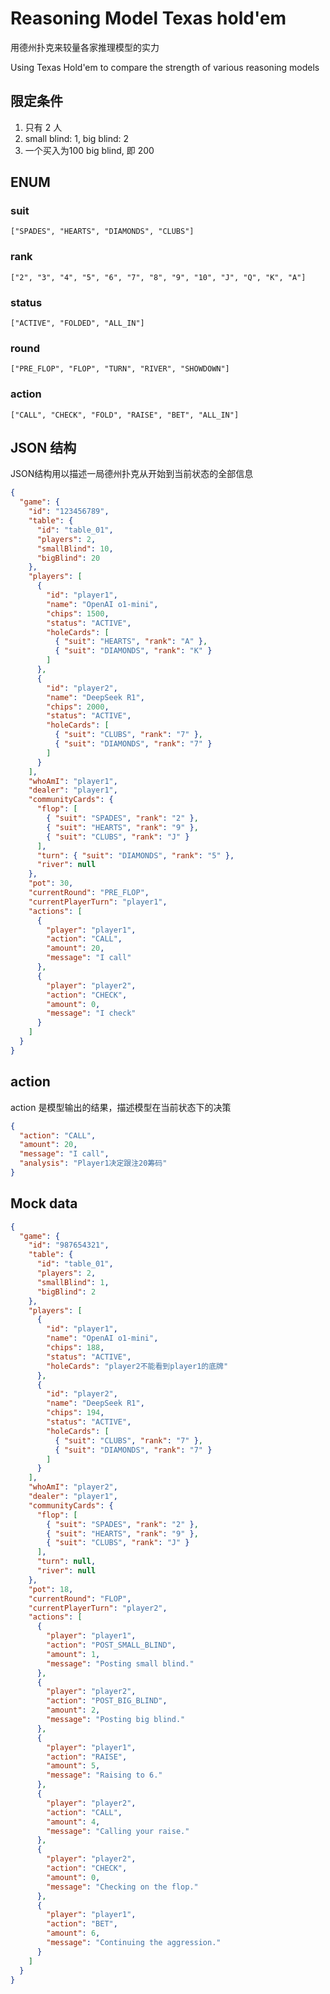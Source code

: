 # Reasoning Model Texas hold'em

用德州扑克来较量各家推理模型的实力

Using Texas Hold'em to compare the strength of various reasoning models

## 限定条件

1. 只有 2 人
2. small blind: 1, big blind: 2
3. 一个买入为100 big blind, 即 200

## ENUM

### suit

    ["SPADES", "HEARTS", "DIAMONDS", "CLUBS"]

### rank

    ["2", "3", "4", "5", "6", "7", "8", "9", "10", "J", "Q", "K", "A"]

### status

    ["ACTIVE", "FOLDED", "ALL_IN"]

### round

    ["PRE_FLOP", "FLOP", "TURN", "RIVER", "SHOWDOWN"]

### action

    ["CALL", "CHECK", "FOLD", "RAISE", "BET", "ALL_IN"]

## JSON 结构

JSON结构用以描述一局德州扑克从开始到当前状态的全部信息

```json
{
  "game": {
    "id": "123456789",
    "table": {
      "id": "table_01",
      "players": 2,
      "smallBlind": 10,
      "bigBlind": 20
    },
    "players": [
      {
        "id": "player1",
        "name": "OpenAI o1-mini",
        "chips": 1500,
        "status": "ACTIVE",
        "holeCards": [
          { "suit": "HEARTS", "rank": "A" },
          { "suit": "DIAMONDS", "rank": "K" }
        ]
      },
      {
        "id": "player2",
        "name": "DeepSeek R1",
        "chips": 2000,
        "status": "ACTIVE",
        "holeCards": [
          { "suit": "CLUBS", "rank": "7" },
          { "suit": "DIAMONDS", "rank": "7" }
        ]
      }
    ],
    "whoAmI": "player1",
    "dealer": "player1",
    "communityCards": {
      "flop": [
        { "suit": "SPADES", "rank": "2" },
        { "suit": "HEARTS", "rank": "9" },
        { "suit": "CLUBS", "rank": "J" }
      ],
      "turn": { "suit": "DIAMONDS", "rank": "5" },
      "river": null
    },
    "pot": 30,
    "currentRound": "PRE_FLOP",
    "currentPlayerTurn": "player1",
    "actions": [
      {
        "player": "player1",
        "action": "CALL",
        "amount": 20,
        "message": "I call"
      },
      {
        "player": "player2",
        "action": "CHECK",
        "amount": 0,
        "message": "I check"
      }
    ]
  }
}
```

## action

action 是模型输出的结果，描述模型在当前状态下的决策

```json
{
  "action": "CALL",
  "amount": 20,
  "message": "I call",
  "analysis": "Player1决定跟注20筹码"
}
```

## Mock data

```json
{
  "game": {
    "id": "987654321",
    "table": {
      "id": "table_01",
      "players": 2,
      "smallBlind": 1,
      "bigBlind": 2
    },
    "players": [
      {
        "id": "player1",
        "name": "OpenAI o1-mini",
        "chips": 188,
        "status": "ACTIVE",
        "holeCards": "player2不能看到player1的底牌"
      },
      {
        "id": "player2",
        "name": "DeepSeek R1",
        "chips": 194,
        "status": "ACTIVE",
        "holeCards": [
          { "suit": "CLUBS", "rank": "7" },
          { "suit": "DIAMONDS", "rank": "7" }
        ]
      }
    ],
    "whoAmI": "player2",
    "dealer": "player1",
    "communityCards": {
      "flop": [
        { "suit": "SPADES", "rank": "2" },
        { "suit": "HEARTS", "rank": "9" },
        { "suit": "CLUBS", "rank": "J" }
      ],
      "turn": null,
      "river": null
    },
    "pot": 18,
    "currentRound": "FLOP",
    "currentPlayerTurn": "player2",
    "actions": [
      {
        "player": "player1",
        "action": "POST_SMALL_BLIND",
        "amount": 1,
        "message": "Posting small blind."
      },
      {
        "player": "player2",
        "action": "POST_BIG_BLIND",
        "amount": 2,
        "message": "Posting big blind."
      },
      {
        "player": "player1",
        "action": "RAISE",
        "amount": 5,
        "message": "Raising to 6."
      },
      {
        "player": "player2",
        "action": "CALL",
        "amount": 4,
        "message": "Calling your raise."
      },
      {
        "player": "player2",
        "action": "CHECK",
        "amount": 0,
        "message": "Checking on the flop."
      },
      {
        "player": "player1",
        "action": "BET",
        "amount": 6,
        "message": "Continuing the aggression."
      }
    ]
  }
}
```
